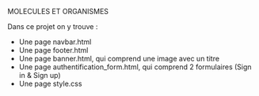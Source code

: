 MOLECULES ET ORGANISMES

Dans ce projet on y trouve : 

- Une page navbar.html 
- Une page footer.html
- Une page banner.html, qui comprend une image avec un titre
- Une page authentification_form.html, qui comprend 2 formulaires (Sign in & Sign up)
- Une page style.css




